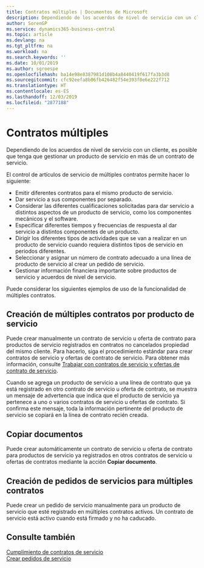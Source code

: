```yaml
---
title: Contratos múltiples | Documentos de Microsoft
description: Dependiendo de los acuerdos de nivel de servicio con un cliente, es posible que tenga que gestionar un producto de servicio en más de un contrato de servicio.
author: SorenGP
ms.service: dynamics365-business-central
ms.topic: article
ms.devlang: na
ms.tgt_pltfrm: na
ms.workload: na
ms.search.keywords: ''
ms.date: 10/01/2019
ms.author: sgroespe
ms.openlocfilehash: ba14e98e8387981d108b4a8440419f617fa3b3d8
ms.sourcegitcommit: cfc92eefa8b06fb426482f54e393f0e6e222f712
ms.translationtype: HT
ms.contentlocale: es-ES
ms.lasthandoff: 12/03/2019
ms.locfileid: "2877188"
---
```

# <a name="multiple-contracts"></a>Contratos múltiples
Dependiendo de los acuerdos de nivel de servicio con un cliente, es posible que tenga que gestionar un producto de servicio en más de un contrato de servicio.  
  
El control de artículos de servicio de múltiples contratos permite hacer lo siguiente:  
  
* Emitir diferentes contratos para el mismo producto de servicio.  
* Dar servicio a sus componentes por separado.  
* Considerar las diferentes cualificaciones solicitadas para dar servicio a distintos aspectos de un producto de servicio, como los componentes mecánicos y el software.  
* Especificar diferentes tiempos y frecuencias de respuesta al dar servicio a distintos componentes de un producto.  
* Dirigir los diferentes tipos de actividades que se van a realizar en un producto de servicio cuando requiera distintos tipos de servicio en periodos diferentes.  
* Seleccionar y asignar un número de contrato adecuado a una línea de producto de servicio al crear un pedido de servicio.  
* Gestionar información financiera importante sobre productos de servicio y acuerdos de nivel de servicio.  
  
Puede considerar los siguientes ejemplos de uso de la funcionalidad de múltiples contratos.  
  
## <a name="creating-multiple-contracts-per-service-item"></a>Creación de múltiples contratos por producto de servicio  
Puede crear manualmente un contrato de servicio u oferta de contrato para productos de servicio registrados en contratos no cancelados propiedad del mismo cliente. Para hacerlo, siga el procedimiento estándar para crear contratos de servicio y ofertas de contrato de servicio. Para obtener más información, consulte [Trabajar con contratos de servicio y ofertas de contrato de servicio](service-how-to-create-service-contracts-and-service-contract-quotes.md).  
  
Cuando se agrega un producto de servicio a una línea de contrato que ya está registrado en otro contrato de servicio u oferta de contrato, se muestra un mensaje de advertencia que indica que el producto de servicio ya pertenece a uno o varios contratos de servicio u ofertas de contrato. Si confirma este mensaje, toda la información pertinente del producto de servicio se copiará en la línea de contrato recién creada.  
  
## <a name="copying-documents"></a>Copiar documentos  
Puede crear automáticamente un contrato de servicio u oferta de contrato para productos de servicio ya registrados en otros contratos de servicio u ofertas de contratos mediante la acción **Copiar documento**.  
  
## <a name="creating-service-orders-for-multiple-contracts"></a>Creación de pedidos de servicios para múltiples contratos  
Puede crear un pedido de servicio manualmente para un producto de servicio que esté registrado en múltiples contratos activos. Un contrato de servicio está activo cuando está firmado y no ha caducado.  
  
## <a name="see-also"></a>Consulte también  
[Cumplimiento de contratos de servicio](service-fulfill-service-contracts.md)  
[Crear pedidos de servicio](service-how-to-create-service-orders.md)  
